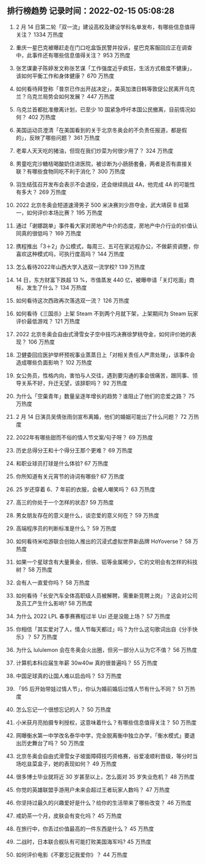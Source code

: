 
## 排行榜趋势 记录时间：2022-02-15 05:08:28
  
  1. 2 月 14 日第二轮「双一流」建设高校及建设学科名单发布，有哪些信息值得关注？ 1334 万热度
    
  2. 重庆一星巴克被曝赶走在门口吃盒饭民警并投诉，星巴克客服回应正在调查中，此事件还有哪些信息值得关注？ 953 万热度
    
  3. 张艺谋妻子陈婷发文称张艺谋「工作强度近乎疯狂，生活方式极度不健康」，该如何平衡工作和身体健康？ 670 万热度
    
  4. 如何看待拜登称「普京已作出开战决定」，美英加澳日韩等敦促公民离开乌克兰？乌克兰局势会如何发展？ 447 万热度
    
  5. 乌克兰首都批准撤离计划，已至少 10 国紧急呼吁本国公民撤离，目前情况如何？ 402 万热度
    
  6. 美国运动员澄清「在美国看到的关于北京冬奥会的不负责任报道，都是假的」，反映了哪些问题？ 361 万热度
    
  7. 老辈人天天吃的猪油，但现在我们炒菜为何很少用了？ 324 万热度
    
  8. 男童吃完沙糖桔喝酸奶住进医院，被诊断为小肠肠套叠，两者是否有直接关联？有哪些食物同吃不利于消化？ 300 万热度
    
  9. 羽生结弦召开发布会表示不会退役，还会继续挑战 4A，他完成 4A 的可能性有多大？ 269 万热度
    
  10. 2022 北京冬奥会短道速滑男子 500 米决赛刘少昂夺金，武大靖获 B 组第一，如何评价本场比赛？ 195 万热度
    
  11. 通过「谢娜跳单」事件看大家对房地产中介的态度，房地产中介行业的价值认同真的很低吗？ 169 万热度
    
  12. 携程推出「3＋2」办公模式，每周三、五可在家远程办公，不做薪资调整，你喜欢这种模式吗，可执行度高吗？ 144 万热度
    
  13. 怎么看待2022年山西大学入选双一流学校? 139 万热度
    
  14. 14 日，东方财富下跌超 13 %，市值蒸发 440 亿，被曝申请「关灯吃面」商标，发生了什么？ 134 万热度
    
  15. 如何看待这次西政再次落选双一流？ 126 万热度
    
  16. 如何看待《三国杀》上架 Steam 不到两个月就下架，上架期间为 Steam 玩家评价最低游戏？ 121 万热度
    
  17. 2022 北京冬奥会自由式滑雪女子空中技巧决赛徐梦桃夺金，如何评价她的表现？ 106 万热度
    
  18. 卫健委回应医护举杯预祝事业蒸蒸日上「对相关责任人严肃处理」，该事件会造成哪些负面影响？ 102 万热度
    
  19. 女公务员，性格内向，害怕与人交往，遇到要沟通的事会很痛苦，跟同事、领导关系不好，升迁无望，该辞职吗？ 92 万热度
    
  20. 为什么「空巢青年」数量呈逐年增长的趋势？谁阻止了他们的恋爱之路？ 75 万热度
    
  21. 2 月 14 日演员吴倩张雨剑宣布离婚，他们的婚姻可能出了什么问题？ 72 万热度
    
  22. 2022年有哪些甜而不俗的情人节文案/句子呀？ 69 万热度
    
  23. 历史总得分王和十个得分王那个更难？ 69 万热度
    
  24. 和职业球员打球是什么体验? 67 万热度
    
  25. 你所知道有关元宵节的诗词有哪些? 67 万热度
    
  26. 25 岁还穿着 6、7 年前的衣服，会被人嘲笑吗？ 63 万热度
    
  27. 高三的你处于一个怎样的状态? 59 万热度
    
  28. 男女朋友存在的意义是什么，谈恋爱的意义何在？ 59 万热度
    
  29. 高端程序员的判断标准是什么？ 59 万热度
    
  30. 如何看待米哈游联合创始人推出的沉浸式虚拟世界新品牌 HoYoverse？ 58 万热度
    
  31. 如果一个星球含有大量黄金，但铁、铝等金属稀少，它的文明会有怎样的科技树？ 58 万热度
    
  32. 会有人一直爱你吗？ 58 万热度
    
  33. 如何看待「长安汽车全体高职级人员被解聘，需重新竞聘上岗」？这会对公司及员工产生什么影响? 58 万热度
    
  34. 为什么 2022 LPL 春季赛赛程过半 Uzi 还是没能上场？ 57 万热度
    
  35. 你相信「其实爱对了人，情人节每天都过」吗？为什么这句歌词出自《分手快乐》？ 57 万热度
    
  36. 为什么 lululemon 会在冬奥会火出圈，但另一部分人认为它不值？ 56 万热度
    
  37. 计算机本科应届生年薪 30w40w 真的很普遍吗？ 55 万热度
    
  38. 中国足球真的让国人难以启齿吗？ 53 万热度
    
  39. 「95 后开始带娃过情人节」，你认为婚前婚后过情人节有什么不同？ 51 万热度
    
  40. 怎么忘记一个很想忘记的人？ 50 万热度
    
  41. 小米获月亮拍摄专利授权，这意味着什么？有哪些信息值得关注？ 50 万热度
    
  42. 网曝衡水第一中学改名泰华中学，完全脱离衡中独立办学，「衡水模式」要退出历史舞台了吗？ 50 万热度
    
  43. 北京冬奥会自由式滑雪女子坡面障碍技巧资格赛，谷爱凌顺利晋级，等分时当场吃韭菜盒子，她的表现如何？ 49 万热度
    
  44. 很多博士毕业就将近 30 岁甚至以上，怎么面对 35 岁失业危机？ 48 万热度
    
  45. 你觉的英雄联盟手游用户未来会超过王者玩家人数吗？ 47 万热度
    
  46. 你坚持过最久的兴趣爱好是什么？给你的生活带来了哪些改变？ 46 万热度
    
  47. 戒奶茶一个月，皮肤会有变化吗？ 45 万热度
    
  48. 在旅行中，你丢过价值最高的一件东西是什么？ 45 万热度
    
  49. 二战时，日本联合舰队有可能打败美国海军吗? 45 万热度
    
  50. 如何评价电影《不要忘记我爱你》？ 44 万热度
    